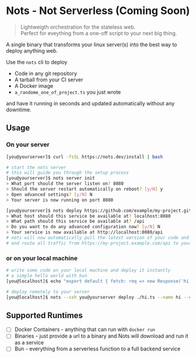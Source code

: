 # Nots - Not Serverless (Coming Soon)

> Lightweigth orchestration for the stateless web.<br>
> Perfect for eveything from a one-off script to your next big thing.

A single binary that transforms your linux server(s) into the best way to deploy anything web.

Use the `nots` cli to deploy
- Code in any git repository
- A tarball from your CI server
- A Docker image
- `a_randome_one_of_project.ts` you just wrote

and have it running in seconds and updated automatically without any downtime.

## Usage

### On your server
```bash
[you@yourserver]$ curl -fsSL https://nots.dev/install | bash

# start the nots server
# this will guide you through the setup process
[you@yourserver]$ nots server init
> What port should the server listen on? 8080
> Should the server restart automatically on reboot? [y/N] y
> Open advanced settings? [y/N] N
> Your server is now running on port 8080

[you@yourserver]$ nots deploy https://github.com/example/my-project.git --name my-project
> What host should this service be available at? localhost:8080
> What path should this service be available at? /api
> Do you want to do any advanced configuration now? [y/N] N
> Your service is now available at http://localhost:8080/api
# nots will now automatically pull the latest version of your code and restart the service
# and route all traffic from https://my-project.example.com/api to your service
```

### or on your local machine
```bash
# write some code on your local machine and deploy it instantly
# a simple hello world with bun
[you@localhost]$ echo "export default { fetch: req => new Response('hi'), port: process.env.PORT }}" > hi.ts

# deploy remotely to your server
[you@localhost]$ nots --ssh you@yourserver deploy ./hi.ts --name hi --engine bun
```

## Supported Runtimes
- [ ] Docker Containers - anything that can run with `docker run`
- [ ] Binaries - just provide a url to a binary and Nots will download and run it as a service
- [ ] Bun - everything from a serverless function to a full backend service